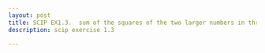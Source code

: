 ```yaml
---
layout: post
title: SCIP EX1.3.  sum of the squares of the two larger numbers in three.
description: scip exercise 1.3

---
```

